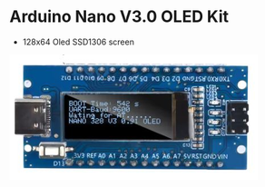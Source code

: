 # Arduino Nano V3.0 OLED Kit

- 128x64 Oled SSD1306 screen

![picture](https://github.com/jlswbs/Nano_Oled/blob/main/NanoOledKit.jpg)
